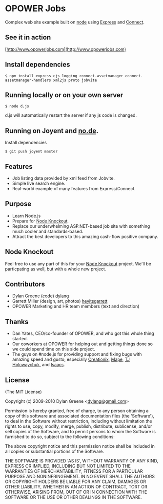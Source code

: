 # OPOWER Jobs

  Complex web site example built on [node](http://nodejs.org) using [Express](http://github.com/visionmedia/express) and  [Connect](http://github.com/extjs/Connect).

## See it in action

  [http://www.opowerjobs.com](http://www.opowerjobs.com)

## Install dependencies

    $ npm install express ejs logging connect-assetmanager connect-assetmanager-handlers xml2js proto jobvite

## Running locally or on your own server

    $ node d.js

  d.js will automatically restart the server if any js code is changed.

## Running on Joyent and [no.de](http://no.de).

  Install dependencies

    $ git push joyent master

## Features

  * Job listing data provided by xml feed from Jobvite.
  * Simple live search engine.
  * Real-world example of many features from Express/Connect.

## Purpose

  * Learn Node.js
  * Prepare for [Node Knockout](http://http://nodeknockout.com/).
  * Replace our underwhelming ASP.NET-based job site with something much cooler and standards-based.
  * Attract the best developers to this amazing cash-flow positive company.

## Node Knockout

  Feel free to use any part of this for your [Node Knockout](http://http://nodeknockout.com/) project.  We'll be particpating as well, but with a whole new project.


## Contributors

  * Dylan Greene (code) [dylang](http://github.com/dylang)
  * Garrett Miller (design, art, photos) [heyitsgarrett](http://github.com/heyitsgarrett)
  * OPOWER Marketing and HR team members (text and direction)

## Thanks

  * Dan Yates, CEO/co-founder of OPOWER, and who got this whole thing started.
  * Our coworkers at OPOWER for helping out and getting things done so we could spend time on this side project.
  * The guys on #node.js for providing support and fixing bugs with amazing speed and gusto, especially [Creationix](http://github.com/creationix), [Mape](http://github.com/mape), [TJ Holowaychuk](http://github.com/visionmedia), and [Isaacs](http://github.com/isaacs).

## License

(The MIT License)

Copyright (c) 2009-2010 Dylan Greene &lt;dylang@gmail.com&gt;

Permission is hereby granted, free of charge, to any person obtaining
a copy of this software and associated documentation files (the
'Software'), to deal in the Software without restriction, including
without limitation the rights to use, copy, modify, merge, publish,
distribute, sublicense, and/or sell copies of the Software, and to
permit persons to whom the Software is furnished to do so, subject to
the following conditions:

The above copyright notice and this permission notice shall be
included in all copies or substantial portions of the Software.

THE SOFTWARE IS PROVIDED 'AS IS', WITHOUT WARRANTY OF ANY KIND,
EXPRESS OR IMPLIED, INCLUDING BUT NOT LIMITED TO THE WARRANTIES OF
MERCHANTABILITY, FITNESS FOR A PARTICULAR PURPOSE AND NONINFRINGEMENT.
IN NO EVENT SHALL THE AUTHORS OR COPYRIGHT HOLDERS BE LIABLE FOR ANY
CLAIM, DAMAGES OR OTHER LIABILITY, WHETHER IN AN ACTION OF CONTRACT,
TORT OR OTHERWISE, ARISING FROM, OUT OF OR IN CONNECTION WITH THE
SOFTWARE OR THE USE OR OTHER DEALINGS IN THE SOFTWARE.
